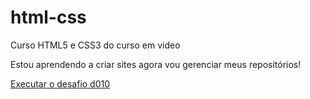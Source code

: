 # html-css
 Curso HTML5 e CSS3 do curso em video

Estou aprendendo a criar sites agora vou gerenciar meus repositórios!

<a href="https://luiz-art-69.github.io/html-css/desafios/d010/android.html">Executar o desafio d010</a>